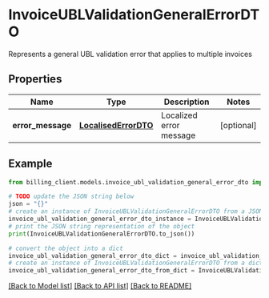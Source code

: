 # InvoiceUBLValidationGeneralErrorDTO

Represents a general UBL validation error that applies to multiple invoices

## Properties

Name | Type | Description | Notes
------------ | ------------- | ------------- | -------------
**error_message** | [**LocalisedErrorDTO**](LocalisedErrorDTO.md) | Localized error message | [optional] 

## Example

```python
from billing_client.models.invoice_ubl_validation_general_error_dto import InvoiceUBLValidationGeneralErrorDTO

# TODO update the JSON string below
json = "{}"
# create an instance of InvoiceUBLValidationGeneralErrorDTO from a JSON string
invoice_ubl_validation_general_error_dto_instance = InvoiceUBLValidationGeneralErrorDTO.from_json(json)
# print the JSON string representation of the object
print(InvoiceUBLValidationGeneralErrorDTO.to_json())

# convert the object into a dict
invoice_ubl_validation_general_error_dto_dict = invoice_ubl_validation_general_error_dto_instance.to_dict()
# create an instance of InvoiceUBLValidationGeneralErrorDTO from a dict
invoice_ubl_validation_general_error_dto_from_dict = InvoiceUBLValidationGeneralErrorDTO.from_dict(invoice_ubl_validation_general_error_dto_dict)
```
[[Back to Model list]](../README.md#documentation-for-models) [[Back to API list]](../README.md#documentation-for-api-endpoints) [[Back to README]](../README.md)


